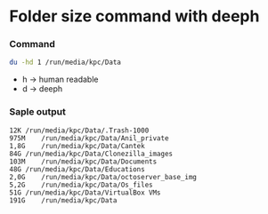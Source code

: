 # Folder size command with deeph

### Command

```bash
du -hd 1 /run/media/kpc/Data  
```

- h -> human readable
- d -> deeph

### Saple output

```
12K	/run/media/kpc/Data/.Trash-1000
975M	/run/media/kpc/Data/Anil_private
1,8G	/run/media/kpc/Data/Cantek
84G	/run/media/kpc/Data/Clonezilla_images
103M	/run/media/kpc/Data/Documents
48G	/run/media/kpc/Data/Educations
2,0G	/run/media/kpc/Data/octoserver_base_img
5,2G	/run/media/kpc/Data/Os_files
51G	/run/media/kpc/Data/VirtualBox VMs
191G	/run/media/kpc/Data

```
